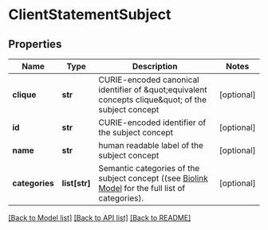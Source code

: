# ClientStatementSubject

## Properties
Name | Type | Description | Notes
------------ | ------------- | ------------- | -------------
**clique** | **str** | CURIE-encoded canonical identifier of \&quot;equivalent concepts clique\&quot; of the subject concept  | [optional] 
**id** | **str** | CURIE-encoded identifier of the subject concept  | [optional] 
**name** | **str** | human readable label of the subject concept | [optional] 
**categories** | **list[str]** | Semantic categories of the subject concept ((see [Biolink Model](https://biolink.github.io/biolink-model) for the full list of categories).  | [optional] 

[[Back to Model list]](../README.md#documentation-for-models) [[Back to API list]](../README.md#documentation-for-api-endpoints) [[Back to README]](../README.md)


